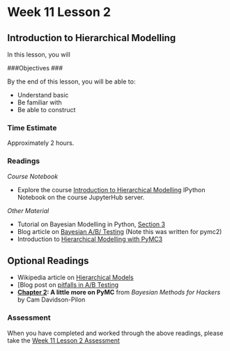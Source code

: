 # Week 11 Lesson 2 #
## Introduction to Hierarchical Modelling ##

In this lesson, you will 

###Objectives ###

By the end of this lesson, you will be able to:

- Understand basic 
- Be familiar with
- Be able to construct 

### Time Estimate ###

Approximately 2 hours.

### Readings ####

_Course Notebook_

- Explore the course [Introduction to Hierarchical Modelling][l2nb]
IPython Notebook on the course JupyterHub server.

_Other Material_

- Tutorial on Bayesian Modelling in Python, [Section 3][bmps3]
- Blog article on [Bayesian A/B/ Testing][bbabt] (Note this was written for pymc2)
- Introduction to [Hierarchical Modelling with PyMC3][ihm]

## Optional Readings ##

- Wikipedia article on [Hierarchical Models][whm]
- [Blog post on [pitfalls in A/B Testing][bpabt]
- **[Chapter 2][bmh2]: A little more on PyMC** from  _Bayesian Methods for Hackers_ by Cam Davidson-Pilon

### Assessment ###

When you have completed and worked through the above readings, please take the [Week 11 Lesson 2 Assessment][la]

[l2nb]: notebooks/intro2pp-hm.ipynb
[la]: https://learn.illinois.edu/mod/quiz/

[whm]: https://en.wikipedia.org/wiki/Multilevel_model

[bmps3]: http://nbviewer.jupyter.org/github/markdregan/Bayesian-Modelling-in-Python/blob/master/Section%203.%20Hierarchical%20modelling.ipynb

[bbabt]: http://blog.dominodatalab.com/ab-testing-with-hierarchical-models-in-python/

[ihm]: http://pymc-devs.github.io/pymc3/GLM-hierarchical/

[bpabt]: http://chris-said.io/2016/02/28/four-pitfalls-of-hill-climbing/
[bmh2]: http://nbviewer.jupyter.org/github/CamDavidsonPilon/Probabilistic-Programming-and-Bayesian-Methods-for-Hackers/blob/master/Chapter2_MorePyMC/Chapter2.ipynb
